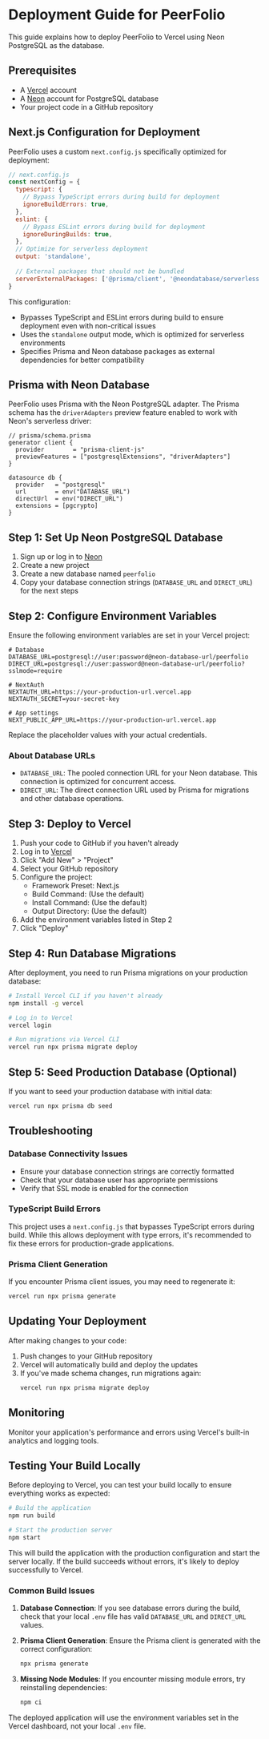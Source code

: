 # Deployment Guide for PeerFolio

This guide explains how to deploy PeerFolio to Vercel using Neon PostgreSQL as the database.

## Prerequisites

- A [Vercel](https://vercel.com) account
- A [Neon](https://neon.tech) account for PostgreSQL database
- Your project code in a GitHub repository

## Next.js Configuration for Deployment

PeerFolio uses a custom `next.config.js` specifically optimized for deployment:

```js
// next.config.js
const nextConfig = {
  typescript: {
    // Bypass TypeScript errors during build for deployment
    ignoreBuildErrors: true,
  },
  eslint: {
    // Bypass ESLint errors during build for deployment
    ignoreDuringBuilds: true,
  },
  // Optimize for serverless deployment
  output: 'standalone',
  
  // External packages that should not be bundled
  serverExternalPackages: ['@prisma/client', '@neondatabase/serverless'],
}
```

This configuration:
- Bypasses TypeScript and ESLint errors during build to ensure deployment even with non-critical issues
- Uses the `standalone` output mode, which is optimized for serverless environments
- Specifies Prisma and Neon database packages as external dependencies for better compatibility

## Prisma with Neon Database

PeerFolio uses Prisma with the Neon PostgreSQL adapter. The Prisma schema has the `driverAdapters` preview feature enabled to work with Neon's serverless driver:

```prisma
// prisma/schema.prisma
generator client {
  provider        = "prisma-client-js"
  previewFeatures = ["postgresqlExtensions", "driverAdapters"]
}

datasource db {
  provider   = "postgresql"
  url        = env("DATABASE_URL")
  directUrl  = env("DIRECT_URL")
  extensions = [pgcrypto]
}
```

## Step 1: Set Up Neon PostgreSQL Database

1. Sign up or log in to [Neon](https://neon.tech)
2. Create a new project
3. Create a new database named `peerfolio`
4. Copy your database connection strings (`DATABASE_URL` and `DIRECT_URL`) for the next steps

## Step 2: Configure Environment Variables

Ensure the following environment variables are set in your Vercel project:

```
# Database
DATABASE_URL=postgresql://user:password@neon-database-url/peerfolio
DIRECT_URL=postgresql://user:password@neon-database-url/peerfolio?sslmode=require

# NextAuth
NEXTAUTH_URL=https://your-production-url.vercel.app
NEXTAUTH_SECRET=your-secret-key

# App settings
NEXT_PUBLIC_APP_URL=https://your-production-url.vercel.app
```

Replace the placeholder values with your actual credentials.

### About Database URLs

- `DATABASE_URL`: The pooled connection URL for your Neon database. This connection is optimized for concurrent access.
- `DIRECT_URL`: The direct connection URL used by Prisma for migrations and other database operations.

## Step 3: Deploy to Vercel

1. Push your code to GitHub if you haven't already
2. Log in to [Vercel](https://vercel.com)
3. Click "Add New" > "Project"
4. Select your GitHub repository
5. Configure the project:
   - Framework Preset: Next.js
   - Build Command: (Use the default)
   - Install Command: (Use the default)
   - Output Directory: (Use the default)
6. Add the environment variables listed in Step 2
7. Click "Deploy"

## Step 4: Run Database Migrations

After deployment, you need to run Prisma migrations on your production database:

```bash
# Install Vercel CLI if you haven't already
npm install -g vercel

# Log in to Vercel
vercel login

# Run migrations via Vercel CLI
vercel run npx prisma migrate deploy
```

## Step 5: Seed Production Database (Optional)

If you want to seed your production database with initial data:

```bash
vercel run npx prisma db seed
```

## Troubleshooting

### Database Connectivity Issues

- Ensure your database connection strings are correctly formatted
- Check that your database user has appropriate permissions
- Verify that SSL mode is enabled for the connection

### TypeScript Build Errors

This project uses a `next.config.js` that bypasses TypeScript errors during build. While this allows deployment with type errors, it's recommended to fix these errors for production-grade applications.

### Prisma Client Generation

If you encounter Prisma client issues, you may need to regenerate it:

```bash
vercel run npx prisma generate
```

## Updating Your Deployment

After making changes to your code:

1. Push changes to your GitHub repository
2. Vercel will automatically build and deploy the updates
3. If you've made schema changes, run migrations again:
   ```bash
   vercel run npx prisma migrate deploy
   ```

## Monitoring

Monitor your application's performance and errors using Vercel's built-in analytics and logging tools. 

## Testing Your Build Locally

Before deploying to Vercel, you can test your build locally to ensure everything works as expected:

```bash
# Build the application
npm run build

# Start the production server
npm start
```

This will build the application with the production configuration and start the server locally. If the build succeeds without errors, it's likely to deploy successfully to Vercel.

### Common Build Issues

1. **Database Connection**: If you see database errors during the build, check that your local `.env` file has valid `DATABASE_URL` and `DIRECT_URL` values.

2. **Prisma Client Generation**: Ensure the Prisma client is generated with the correct configuration:
   ```bash
   npx prisma generate
   ```

3. **Missing Node Modules**: If you encounter missing module errors, try reinstalling dependencies:
   ```bash
   npm ci
   ```

The deployed application will use the environment variables set in the Vercel dashboard, not your local `.env` file. 